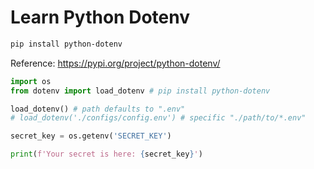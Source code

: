 # Learn Python Dotenv

```bash
pip install python-dotenv
```

Reference: https://pypi.org/project/python-dotenv/

```py
import os
from dotenv import load_dotenv # pip install python-dotenv

load_dotenv() # path defaults to ".env"
# load_dotenv('./configs/config.env') # specific "./path/to/*.env"

secret_key = os.getenv('SECRET_KEY')

print(f'Your secret is here: {secret_key}')
```
